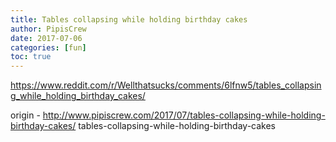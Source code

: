 ```yaml
---
title: Tables collapsing while holding birthday cakes
author: PipisCrew
date: 2017-07-06
categories: [fun]
toc: true
---
```


https://www.reddit.com/r/Wellthatsucks/comments/6lfnw5/tables_collapsing_while_holding_birthday_cakes/

origin - http://www.pipiscrew.com/2017/07/tables-collapsing-while-holding-birthday-cakes/ tables-collapsing-while-holding-birthday-cakes